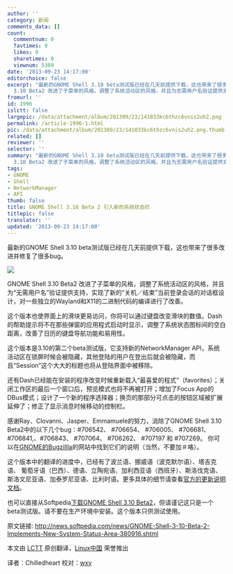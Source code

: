 ```yaml
---
author: ''
category: 新闻
comments_data: []
count:
  commentnum: 0
  favtimes: 0
  likes: 0
  sharetimes: 0
  viewnum: 5389
date: '2013-09-23 14:17:00'
editorchoice: false
excerpt: "最新的GNOME Shell 3.10 beta测试版已经在几天前提供下载，这也带来了很多改进并修复了很多bug。\r\n\r\nGNOME Shell
  3.10 Beta2 改进了子菜单的风格，调整了系统活动区的风格，并且为无需用户名验证提供支持，实现了新的  ..."
fromurl: ''
id: 1996
islctt: false
largepic: /data/attachment/album/201309/23/141033kc6thzc6vnis2uh2.png
permalink: /article-1996-1.html
pic: /data/attachment/album/201309/23/141033kc6thzc6vnis2uh2.png.thumb.jpg
related: []
reviewer: ''
selector: ''
summary: "最新的GNOME Shell 3.10 beta测试版已经在几天前提供下载，这也带来了很多改进并修复了很多bug。\r\n\r\nGNOME Shell
  3.10 Beta2 改进了子菜单的风格，调整了系统活动区的风格，并且为无需用户名验证提供支持，实现了新的  ..."
tags:
- GNOME
- Shell
- NetworkManager
- API
thumb: false
title: GNOME Shell 3.10 Beta 2 引入新的系统状态栏
titlepic: false
translator: ''
updated: '2013-09-23 14:17:00'
---
```


最新的GNOME Shell 3.10 beta测试版已经在几天前提供下载，这也带来了很多改进并修复了很多bug。


![](/data/attachment/album/201309/23/141033kc6thzc6vnis2uh2.png)


GNOME Shell 3.10 Beta2 改进了子菜单的风格，调整了系统活动区的风格，并且为“无需用户名”验证提供支持，实现了新的“关机／结束”当前登录会话的对话框设计，对一些独立的Wayland和X11的二进制代码的编译进行了改善。


这个版本也使界面上的滑块更易访问，你将可以通过键盘改变滑块的数值。Dash的帮助提示将不在那些弹窗的应用程式启动时显示，调整了系统状态图标间的空白距离，改善了日历的键盘导航功能和易用性。


这个版本是3.10的第二个beta测试版，它支持新的NetworkManager API，系统活动区在锁屏时候会被隐藏，其他登陆的用户在登出后就会被隐藏，而且“Session“这个大大的标题也将从登陆界面中被移除。


还有Dash已经能在安装的程序改变时候重新载入“最喜爱的程式”（favorites）；关闭工作区的最后一个窗口后，预览模式也将不再被打开；增加了Focus App的DBus模式；设计了一个新的程序选择器；换页的那部分可点击的按钮区域被扩展延伸了；修正了显示消息时候移动的控制栏。


感谢Ray、Clovanni、Jasper、Emmamuele的努力，消除了GNOME Shell 3.10 Beta2中的以下几个bug：#706542、 #706654、 #706005、 #706681、 #706841,、#706843、 #707064、 #706262、 #707197 和 #707269。 你可以在[GNOME的Bugzillla](https://bugzilla.gnome.org/)的网站中找到它们的说明（当然，不要加＃咯）。


这个版本中的翻译的进度中，已经有了波兰语、挪威语（波克默尔语）、塔吉克语、 葡萄牙语（巴西）、德语、立陶宛语、加利西亚语（西班牙）、斯洛伐克语、斯洛文尼亚语、加泰罗尼亚语、比利时语。更多具体的细节请查看[官方的更新说明文档](http://ftp.acc.umu.se/pub/GNOME/sources/gnome-shell/3.9/gnome-shell-3.9.91.news)。


也可以直接从Softpedia[下载GNOME Shell 3.10 Beta2](http://linux.softpedia.com/get/Desktop-Environment/Gnome/GNOME-Shell-49962.shtml)，但请谨记这只是一个beta测试版。请不要在生产环境中安装。这个版本只供测试使用。


 


原文链接: <http://news.softpedia.com/news/GNOME-Shell-3-10-Beta-2-Implements-New-System-Status-Area-380916.shtml>


本文由 [LCTT](https://github.com/LCTT/TranslateProject) 原创翻译，[Linux中国](http://linux.cn/portal.php) 荣誉推出


译者：Chilledheart 校对：[wxy](http://linux.cn/space/wxy)